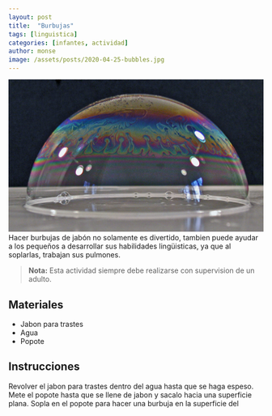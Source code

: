 ```yaml
---
layout: post
title:  "Burbujas"
tags: [linguistica]
categories: [infantes, actividad]
author: monse
image: /assets/posts/2020-04-25-bubbles.jpg
---
```

![Actividad para Burbujas](/assets/posts/2020-04-25-bubbles.jpg)
Hacer burbujas de jabón no solamente es divertido, tambien puede ayudar a los pequeños a desarrollar sus habilidades lingüisticas, ya que al soplarlas, trabajan sus pulmones.
> **Nota:** Esta actividad siempre debe realizarse con supervision de un adulto.

## Materiales

- Jabon para trastes
- Agua
- Popote

## Instrucciones
Revolver el jabon para trastes dentro del agua hasta que se haga espeso.
Mete el popote hasta que se llene de jabon y sacalo hacia una superficie plana.
Sopla en el popote para hacer una burbuja en la superficie del 